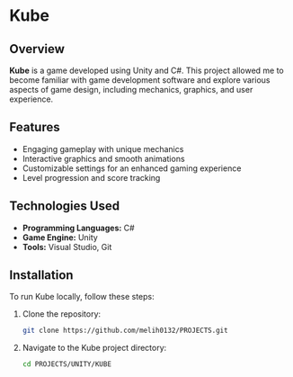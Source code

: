# Kube

## Overview

**Kube** is a game developed using Unity and C#. This project allowed me to become familiar with game development software and explore various aspects of game design, including mechanics, graphics, and user experience.

## Features

- Engaging gameplay with unique mechanics
- Interactive graphics and smooth animations
- Customizable settings for an enhanced gaming experience
- Level progression and score tracking

## Technologies Used

- **Programming Languages:** C#
- **Game Engine:** Unity
- **Tools:** Visual Studio, Git

## Installation

To run Kube locally, follow these steps:

1. Clone the repository:
   ```bash
   git clone https://github.com/melih0132/PROJECTS.git
   ```

2. Navigate to the Kube project directory:
   ```bash
   cd PROJECTS/UNITY/KUBE
   ```
